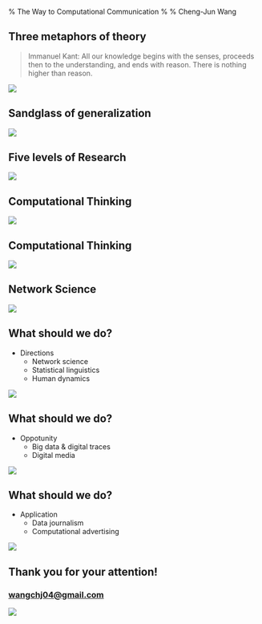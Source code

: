 % The Way to Computational Communication
% 
% Cheng-Jun Wang


Three metaphors of theory
---

>Immanuel Kant: All our knowledge begins with the senses, proceeds then to the understanding, and ends with reason. There is nothing higher than reason.

![](http://farm8.staticflickr.com/7379/9532736494_99b95287a2_z.jpg)



Sandglass of generalization
---

![](http://farm8.staticflickr.com/7366/9529954881_53a00fe15b_z.jpg)



Five levels of Research
---

![](http://farm3.staticflickr.com/2819/9529954801_e6d59c8eba_z.jpg)



Computational Thinking
---

![](http://farm4.staticflickr.com/3669/9529954763_06a6c95970_z.jpg)

Computational Thinking
---

![](http://farm6.staticflickr.com/5540/9529954731_4cbf032b06_z.jpg)

Network Science
---

![](http://farm8.staticflickr.com/7353/9529954585_94686e3aa4_z.jpg)

What should we do?
---

+ Directions
	- Network science
	- Statistical linguistics
	- Human dynamics

![](http://www.reactiongifs.com/wp-content/uploads/2012/11/emma-yeah-ok.gif)



What should we do?
---
	
+ Oppotunity
	- Big data & digital traces
	- Digital media

![](http://i.imgur.com/H9KCl.gif)


What should we do?
---

+ Application
	- Data journalism
	- Computational advertising

![](http://gifs.gifbin.com/1236681924_snail_transformers.gif)

Thank you for your attention!
---

### wangchj04@gmail.com

![](http://farm3.staticflickr.com/2840/9508319890_2cbaa2c4d4_n.jpg)
